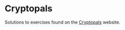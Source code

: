 # Cryptopals
Solutions to exercises found on the <a target="_blank" rel="noopener noreferrer" href=https://cryptopals.com/>Cryptopals</a> website.
